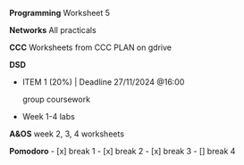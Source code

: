 
**Programming**
	Worksheet 5

**Networks**
	 All practicals

**CCC**
	Worksheets from CCC PLAN on gdrive


**DSD**
<html>
	<body>
		<ul>
			<li>ITEM 1 (20%) | Deadline 27/11/2024 @16:00</li>
				<p>group coursework<p>
			<li>Week 1-4 labs</li>
		</ul>
	</body>
</html>	

**A&OS**
	week 2, 3, 4 worksheets


**Pomodoro**
	- [x] break 1
	- [x] break 2
	- [x] break 3
	- [] break 4

